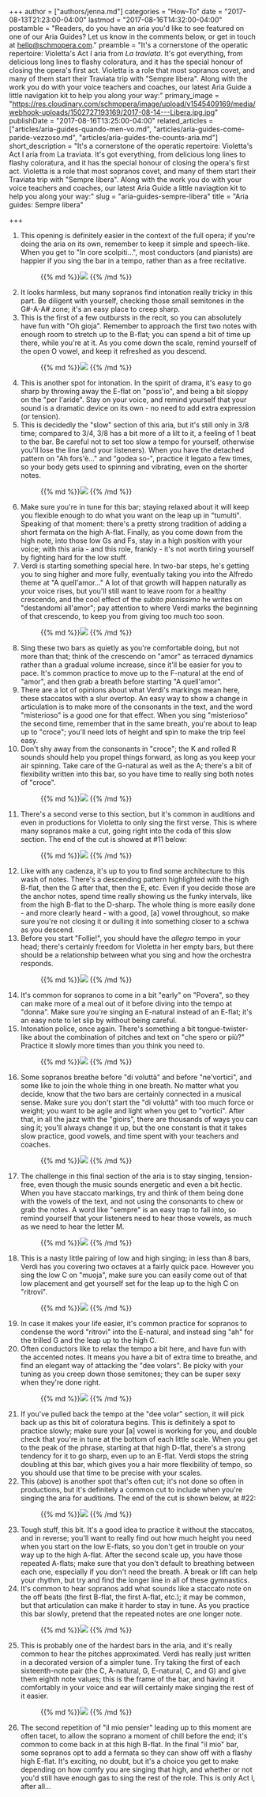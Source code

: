 +++
author = ["authors/jenna.md"]
categories = "How-To"
date = "2017-08-13T21:23:00-04:00"
lastmod = "2017-08-16T14:32:00-04:00"
postamble = "Readers, do you have an aria you'd like to see featured on one of our Aria Guides? Let us know in the comments below, or get in touch at [hello@schmopera.com](mailto:hello@schmopera.com)."
preamble = "It's a cornerstone of the operatic repertoire: Violetta's Act I aria from *La traviata*. It's got everything, from delicious long lines to flashy coloratura, and it has the special honour of closing the opera's first act. Violetta is a role that most sopranos covet, and many of them start their Traviata trip with \"Sempre libera\". Along with the work you do with your voice teachers and coaches, our latest Aria Guide a little navigation kit to help you along your way:"
primary_image = "https://res.cloudinary.com/schmopera/image/upload/v1545409169/media/webhook-uploads/1502727193169/2017-08-14---Libera.jpg.jpg"
publishDate = "2017-08-16T13:25:00-04:00"
related_articles = ["articles/aria-guides-quando-men-vo.md", "articles/aria-guides-come-paride-vezzoso.md", "articles/aria-guides-the-counts-aria.md"]
short_description = "It's a cornerstone of the operatic repertoire: Violetta's Act I aria from La traviata. It's got everything, from delicious long lines to flashy coloratura, and it has the special honour of closing the opera's first act. Violetta is a role that most sopranos covet, and many of them start their Traviata trip with \"Sempre libera\". Along with the work you do with your voice teachers and coaches, our latest Aria Guide a little naviagtion kit to help you along your way:"
slug = "aria-guides-sempre-libera"
title = "Aria guides: Sempre libera"

+++
 1. This opening is definitely easier in the context of the full opera; if you're doing the aria on its own, remember to keep it simple and speech-like. When you get to "In core scolpiti...", most conductors (and pianists) are happier if you sing the bar in a tempo, rather than as a free recitative.<figure data-type="image">{{% md %}}![](https://res.cloudinary.com/schmopera/image/upload/v1545409169/media/webhook-uploads/1502673569866/Aria-guide---Violetta---annotated-1.jpg.jpg)
    {{% /md %}}</figure>
 2. It looks harmless, but many sopranos find intonation really tricky in this part. Be diligent with yourself, checking those small semitones in the G#-A-A# zone; it's an easy place to creep sharp.
 3. This is the first of a few outbursts in the recit, so you can absolutely have fun with "Oh gioja". Remember to approach the first two notes with enough room to stretch up to the B-flat; you can spend a bit of time up there, while you're at it. As you come down the scale, remind yourself of the open O vowel, and keep it refreshed as you descend.<figure data-type="image">{{% md %}}![](https://res.cloudinary.com/schmopera/image/upload/v1545409169/media/webhook-uploads/1502673578862/Aria-guide---Violetta---annotated---2.jpg.jpg)
    {{% /md %}}</figure>
 4. This is another spot for intonation. In the spirit of drama, it's easy to go sharp by throwing away the E-flat on "poss'io", and being a bit sloppy on the "per l'aride". Stay on your voice, and remind yourself that your sound is a dramatic device on its own - no need to add extra expression (or tension).
 5. This is decidedly the "slow" section of this aria, but it's still only in 3/8 time; compared to 3/4, 3/8 has a bit more of a lilt to it, a feeling of 1 beat to the bar. Be careful not to set too slow a tempo for yourself, otherwise you'll lose the line (and your listeners). When you have the detached pattern on "Ah fors'è..." and "godea so-", practice it legato a few times, so your body gets used to spinning and vibrating, even on the shorter notes.<figure data-type="image">{{% md %}}![](https://res.cloudinary.com/schmopera/image/upload/v1545409169/media/webhook-uploads/1502675031974/Aria-guide---Violetta---full-2.5.jpg.jpg)
    {{% /md %}}</figure>
 6. Make sure you're in tune for this bar; staying relaxed about it will keep you flexible enough to do what you want on the leap up in "tumulti". Speaking of that moment: there's a pretty strong tradition of adding a short fermata on the high A-flat. Finally, as you come down from the high note, into those low Gs and Fs, stay in a high position with your voice; with this aria - and this role, frankly - it's not worth tiring yourself by fighting hard for the low stuff.
 7. Verdi is starting something special here. In two-bar steps, he's getting you to sing higher and more fully, eventually taking you into the Alfredo theme at "A quell'amor..." A lot of that growth will happen naturally as your voice rises, but you'll still want to leave room for a healthy crescendo, and the cool effect of the _subito pianissimo_ he writes on "destandomi all'amor"; pay attention to where Verdi marks the beginning of that crescendo, to keep you from giving too much too soon.<figure data-type="image">{{% md %}}![](https://res.cloudinary.com/schmopera/image/upload/v1545409169/media/webhook-uploads/1502673589692/Aria-guide---Violetta---annotated---3.jpg.jpg)
    {{% /md %}}</figure>
 8. Sing these two bars as quietly as you're comfortable doing, but not more than that; think of the crescendo on "amor" as terraced dynamics rather than a gradual volume increase, since it'll be easier for you to pace. It's common practice to move up to the F-natural at the end of "amor", and then grab a breath before starting "A quell'amor".
 9. There are a lot of opinions about what Verdi's markings mean here, these staccatos with a slur overtop. An easy way to show a change in articulation is to make more of the consonants in the text, and the word "misterioso" is a good one for that effect. When you sing "misterioso" the second time, remember that in the same breath, you're about to leap up to "croce"; you'll need lots of height and spin to make the trip feel easy.
10. Don't shy away from the consonants in "croce"; the K and rolled R sounds should help you propel things forward, as long as you keep your air spinning. Take care of the G-natural as well as the A; there's a bit of flexibility written into this bar, so you have time to really sing both notes of "croce".<figure data-type="image">{{% md %}}![](https://res.cloudinary.com/schmopera/image/upload/v1545409169/media/webhook-uploads/1502675043712/Aria-guide---Violetta---full-3.5.jpg.jpg)
    {{% /md %}}</figure>
11. There's a second verse to this section, but it's common in auditions and even in productions for Violetta to only sing the first verse. This is where many sopranos make a cut, going right into the coda of this slow section. The end of the cut is showed at #11 below:<figure data-type="image">{{% md %}}![](https://res.cloudinary.com/schmopera/image/upload/v1545409169/media/webhook-uploads/1502675055801/Aria-guide---Violetta--annotated---3.75.jpg.jpg)
    {{% /md %}}</figure>
12. Like with any cadenza, it's up to you to find some architecture to this wash of notes. There's a descending pattern highlighted with the high B-flat, then the G after that, then the E, etc. Even if you decide those are the anchor notes, spend time really showing us the funky intervals, like from the high B-flat to the D-sharp. The whole thing is more easily done - and more clearly heard - with a good, \[a\] vowel throughout, so make sure you're not closing it or dulling it into something closer to a schwa as you descend.
13. Before you start "Follie!", you should have the _allegro_ tempo in your head; there's certainly freedom for Violetta in her empty bars, but there should be a relationship between what you sing and how the orchestra responds.<figure data-type="image">{{% md %}}![](https://res.cloudinary.com/schmopera/image/upload/v1545409169/media/webhook-uploads/1502673685407/Aria-guide---Violetta--annotated---4.jpg.jpg)
    {{% /md %}}</figure>
14. It's common for sopranos to come in a bit "early" on "Povera", so they can make more of a meal out of it before diving into the tempo at "donna". Make sure you're singing an E-natural instead of an E-flat; it's an easy note to let slip by without being careful.
15. Intonation police, once again. There's something a bit tongue-twister-like about the combination of pitches and text on "che spero or più?" Practice it slowly more times than you think you need to.<figure data-type="image">{{% md %}}![](https://res.cloudinary.com/schmopera/image/upload/v1545409169/media/webhook-uploads/1502673710333/Aria-guide---Violetta--annotated---5.jpg.jpg)
    {{% /md %}}</figure>
16. Some sopranos breathe before "di voluttà" and before "ne'vortici", and some like to join the whole thing in one breath. No matter what you decide, know that the two bars are certainly connected in a musical sense. Make sure you don't start the "di voluttà" with too much force or weight; you want to be agile and light when you get to "vortici". After that, in all the jazz with the "gioirs", there are thousands of ways you can sing it; you'll always change it up, but the one constant is that it takes slow practice, good vowels, and time spent with your teachers and coaches.<figure data-type="image">{{% md %}}![](https://res.cloudinary.com/schmopera/image/upload/v1545409169/media/webhook-uploads/1502673720273/Aria-guide---Violetta---annotated---6.jpg.jpg)
    {{% /md %}}</figure>
17. The challenge in this final section of the aria is to stay singing, tension-free, even though the music sounds energetic and even a bit hectic. When you have staccato markings, try and think of them being done with the vowels of the text, and not using the consonants to chew or grab the notes. A word like "sempre" is an easy trap to fall into, so remind yourself that your listeners need to hear those vowels, as much as we need to hear the letter M.<figure data-type="image">{{% md %}}![](https://res.cloudinary.com/schmopera/image/upload/v1545409169/media/webhook-uploads/1502673733386/Aria-guide---Violetta---annotated---7.jpg.jpg)
    {{% /md %}}</figure>
18. This is a nasty little pairing of low and high singing; in less than 8 bars, Verdi has you covering two octaves at a fairly quick pace. However you sing the low C on "muoja", make sure you can easily come out of that low placement and get yourself set for the leap up to the high C on "ritrovi".<figure data-type="image">{{% md %}}![](https://res.cloudinary.com/schmopera/image/upload/v1545409169/media/webhook-uploads/1502673746816/Aria-guide---Violetta---annotated---8.jpg.jpg)
    {{% /md %}}</figure>
19. In case it makes your life easier, it's common practice for sopranos to condense the word "ritrovi" into the E-natural, and instead sing "ah" for the trilled G and the leap up to the high C.
20. Often conductors like to relax the tempo a bit here, and have fun with the accented notes. It means you have a bit of extra time to breathe, and find an elegant way of attacking the "dee volars". Be picky with your tuning as you creep down those semitones; they can be super sexy when they're done right.<figure data-type="image">{{% md %}}![](https://res.cloudinary.com/schmopera/image/upload/v1545409169/media/webhook-uploads/1502673758010/Aria-guide---Violetta---annotated-8.5.jpg.jpg)
    {{% /md %}}</figure>
21. If you've pulled back the tempo at the "dee volar" section, it will pick back up as this bit of coloratura begins. This is definitely a spot to practice slowly; make sure your \[a\] vowel is working for you, and double check that you're in tune at the bottom of each little scale. When you get to the peak of the phrase, starting at that high D-flat, there's a strong tendency for it to go sharp, even up to an E-flat. Verdi stops the string doubling at this bar, which gives you a hair more flexibility of tempo, so you should use that time to be precise with your scales.
22. This (above) is another spot that's often cut; it's not done so often in productions, but it's definitely a common cut to include when you're singing the aria for auditions. The end of the cut is shown below, at #22:<figure data-type="image">{{% md %}}![](https://res.cloudinary.com/schmopera/image/upload/v1545409169/media/webhook-uploads/1502673773792/Aria-guide---Violetta---annotated-9.jpg.jpg)
    {{% /md %}}</figure>
23. Tough stuff, this bit. It's a good idea to practice it without the staccatos, and in reverse; you'll want to really find out how much height you need when you start on the low E-flats, so you don't get in trouble on your way up to the high A-flat. After the second scale up, you have those repeated A-flats; make sure that you don't default to breathing between each one, especially if you don't need the breath. A break or lift can help your rhythm, but try and find the longer line in all of these gymnastics.
24. It's common to hear sopranos add what sounds like a staccato note on the off beats (the first B-flat, the first A-flat, etc.); it may be common, but that articulation can make it harder to stay in tune. As you practice this bar slowly, pretend that the repeated notes are one longer note.<figure data-type="image">{{% md %}}![](https://res.cloudinary.com/schmopera/image/upload/v1545409169/media/webhook-uploads/1502673798094/Aria-guide---Violetta---annotated-9.5.jpg.jpg)
    {{% /md %}}</figure>
25. This is probably one of the hardest bars in the aria, and it's really common to hear the pitches approximated. Verdi has really just written in a decorated version of a simpler tune. Try taking the first of each sixteenth-note pair (the C, A-natural, G, E-natural, C, and G) and give them eighth note values; this is the frame of the bar, and having it comfortably in your voice and ear will certainly make singing the rest of it easier.<figure data-type="image">{{% md %}}![](https://res.cloudinary.com/schmopera/image/upload/v1545409169/media/webhook-uploads/1502673812897/Aria-guide---Violetta---annotated-10.jpg.jpg)
    {{% /md %}}</figure>
26. The second repetition of "il mio pensier" leading up to this moment are often tacet, to allow the soprano a moment of chill before the end; it's common to come back in at this high B-flat. In the final "il mio" bar, some sopranos opt to add a fermata so they can show off with a flashy high E-flat. It's exciting, no doubt, but it's a choice you get to make depending on how comfy you are singing that high, and whether or not you'd still have enough gas to sing the rest of the role. This is only Act I, after all...